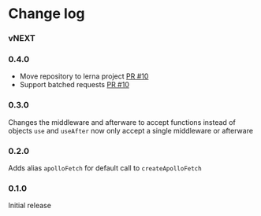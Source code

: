 # Change log

### vNEXT

### 0.4.0

- Move repository to lerna project [PR #10](https://github.com/apollographql/apollo-fetch/pull/10)
- Support batched requests [PR #10](https://github.com/apollographql/apollo-fetch/pull/10)

### 0.3.0

Changes the middleware and afterware to accept functions instead of objects
`use` and `useAfter` now only accept a single middleware or afterware

### 0.2.0

Adds alias `apolloFetch` for default call to `createApolloFetch`

### 0.1.0

Initial release
